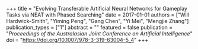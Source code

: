 +++
title = "Evolving Transferable Artificial Neural Networks for Gameplay Tasks via NEAT with Phased Searching"
date = 2017-01-01
authors = ["Will Hardwick-Smith", "Yiming Peng", "Gang Chen", "Yi Mei", "Mengjie Zhang"]
publication_types = ["1"]
abstract = ""
featured = false
publication = "*Proceedings of the Australasian Joint Conference on Artificial Intelligence*"
doi = "https://doi.org/10.1007/978-3-319-63004-5_4"
+++

